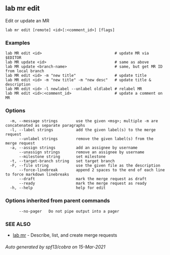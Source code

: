 ## lab mr edit

Edit or update an MR

```
lab mr edit [remote] <id>[:<comment_id>] [flags]
```

### Examples

```
lab MR edit <id>                                # update MR via $EDITOR
lab MR update <id>                              # same as above
lab MR update <branch-name>                     # same, but get MR ID from local branch
lab MR edit <id> -m "new title"                 # update title
lab MR edit <id> -m "new title" -m "new desc"   # update title & description
lab MR edit <id> -l newlabel --unlabel oldlabel # relabel MR
lab MR edit <id>:<comment_id>                   # update a comment on MR
```

### Options

```
  -m, --message strings        use the given <msg>; multiple -m are concatenated as separate paragraphs
  -l, --label strings          add the given label(s) to the merge request
      --unlabel strings        remove the given label(s) from the merge request
  -a, --assign strings         add an assignee by username
      --unassign strings       remove an assignee by username
      --milestone string       set milestone
  -t, --target-branch string   set target branch
  -F, --file string            use the given file as the description
      --force-linebreak        append 2 spaces to the end of each line to force markdown linebreaks
      --draft                  mark the merge request as draft
      --ready                  mark the merge request as ready
  -h, --help                   help for edit
```

### Options inherited from parent commands

```
      --no-pager   Do not pipe output into a pager
```

### SEE ALSO

* [lab mr](lab_mr.md)	 - Describe, list, and create merge requests

###### Auto generated by spf13/cobra on 15-Mar-2021
